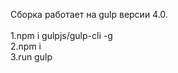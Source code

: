 Сборка работает на gulp версии 4.0.<br>
<br>
1.npm i gulpjs/gulp-cli -g<br>
2.npm i<br>
3.run gulp<br>
